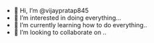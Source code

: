 - 👋 Hi, I’m @vijaypratap845
- 👀 I’m interested in doing everything...
- 🌱 I’m currently learning how to do everything..
- 💞️ I’m looking to collaborate on ..

<!---
vijaypratap845/vijaypratap845 is a ✨ special ✨ repository because its `README.md` (this file) appears on your GitHub profile.
You can click the Preview link to take a look at your changes.
--->
